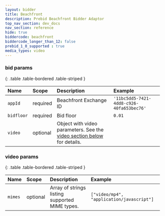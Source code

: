 ```yaml
---
layout: bidder
title: Beachfront
description: Prebid Beachfront Bidder Adaptor
top_nav_section: dev_docs
nav_section: reference
hide: true
biddercode: beachfront
biddercode_longer_than_12: false
prebid_1_0_supported : true
media_types: video
---
```


### bid params

{: .table .table-bordered .table-striped }

| Name | Scope | Description | Example |
| :--- | :---- | :---------- | :------ |
| `appId` | required | Beachfront Exchange ID | `'11bc5dd5-7421-4dd8-c926-40fa653bec76'` |
| `bidfloor` | required | Bid floor | `0.01` |
| `video` | optional | Object with video parameters. See the [video section below](#beachfront-video) for details. | |

<a name="beachfront-video"></a>

### video params

{: .table .table-bordered .table-striped }

| Name | Scope | Description | Example |
| :--- | :---- | :---------- | :------ |
| `mimes` | optional | Array of strings listing supported MIME types. | `["video/mp4", "application/javascript"]` |
